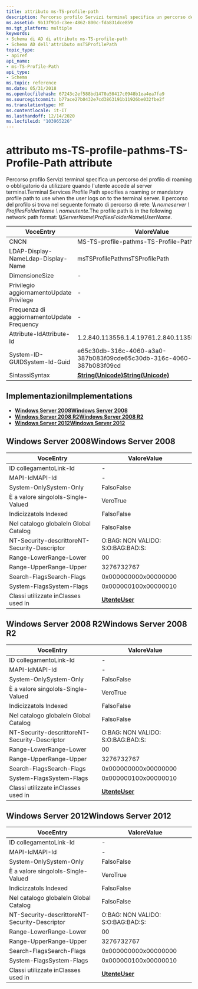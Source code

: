```yaml
---
title: attributo ms-TS-profile-path
description: Percorso profilo Servizi terminal specifica un percorso del profilo di roaming o obbligatorio da utilizzare quando l'utente accede al server terminal. Il percorso del profilo si trova nel formato del percorso di rete seguente \\ \\ NomeServer \\ ProfilesFolderName \\ nomeutente.
ms.assetid: 9b13f91d-c3ee-4862-800c-fda831dce859
ms.tgt_platform: multiple
keywords:
- Schema di AD di attributo ms-TS-profile-path
- Schema AD dell'attributo msTSProfilePath
topic_type:
- apiref
api_name:
- ms-TS-Profile-Path
api_type:
- Schema
ms.topic: reference
ms.date: 05/31/2018
ms.openlocfilehash: 67243c2ef588bd1470a50417c0948b1ea4ea7fa9
ms.sourcegitcommit: b77ace27b0432e7cd3863191b11926be032fbe2f
ms.translationtype: MT
ms.contentlocale: it-IT
ms.lasthandoff: 12/14/2020
ms.locfileid: "103965226"
---
```

# <a name="ms-ts-profile-path-attribute"></a><span data-ttu-id="3f64c-106">attributo ms-TS-profile-path</span><span class="sxs-lookup"><span data-stu-id="3f64c-106">ms-TS-Profile-Path attribute</span></span>

<span data-ttu-id="3f64c-107">Percorso profilo Servizi terminal specifica un percorso del profilo di roaming o obbligatorio da utilizzare quando l'utente accede al server terminal.</span><span class="sxs-lookup"><span data-stu-id="3f64c-107">Terminal Services Profile Path specifies a roaming or mandatory profile path to use when the user logs on to the terminal server.</span></span> <span data-ttu-id="3f64c-108">Il percorso del profilo si trova nel seguente formato di percorso di rete: **\\\\** _nomeserver_ *_\\_* _ProfilesFolderName_ *_\\_* _nomeutente_.</span><span class="sxs-lookup"><span data-stu-id="3f64c-108">The profile path is in the following network path format: **\\\\**_ServerName_*_\\_*_ProfilesFolderName_*_\\_*_UserName_.</span></span>



| <span data-ttu-id="3f64c-109">Voce</span><span class="sxs-lookup"><span data-stu-id="3f64c-109">Entry</span></span> | <span data-ttu-id="3f64c-110">Valore</span><span class="sxs-lookup"><span data-stu-id="3f64c-110">Value</span></span> |
|-------------------|---------------------------------------------|
| <span data-ttu-id="3f64c-111">CN</span><span class="sxs-lookup"><span data-stu-id="3f64c-111">CN</span></span>                | <span data-ttu-id="3f64c-112">MS-TS-profile-path</span><span class="sxs-lookup"><span data-stu-id="3f64c-112">ms-TS-Profile-Path</span></span>                          |
| <span data-ttu-id="3f64c-113">LDAP-Display-Name</span><span class="sxs-lookup"><span data-stu-id="3f64c-113">Ldap-Display-Name</span></span> | <span data-ttu-id="3f64c-114">msTSProfilePath</span><span class="sxs-lookup"><span data-stu-id="3f64c-114">msTSProfilePath</span></span>                             |
| <span data-ttu-id="3f64c-115">Dimensione</span><span class="sxs-lookup"><span data-stu-id="3f64c-115">Size</span></span>              | \-                                          |
| <span data-ttu-id="3f64c-116">Privilegio aggiornamento</span><span class="sxs-lookup"><span data-stu-id="3f64c-116">Update Privilege</span></span>  | \-                                          |
| <span data-ttu-id="3f64c-117">Frequenza di aggiornamento</span><span class="sxs-lookup"><span data-stu-id="3f64c-117">Update Frequency</span></span>  | \-                                          |
| <span data-ttu-id="3f64c-118">Attribute-Id</span><span class="sxs-lookup"><span data-stu-id="3f64c-118">Attribute-Id</span></span>      | <span data-ttu-id="3f64c-119">1.2.840.113556.1.4.1976</span><span class="sxs-lookup"><span data-stu-id="3f64c-119">1.2.840.113556.1.4.1976</span></span>                     |
| <span data-ttu-id="3f64c-120">System-ID-GUID</span><span class="sxs-lookup"><span data-stu-id="3f64c-120">System-Id-Guid</span></span>    | <span data-ttu-id="3f64c-121">e65c30db-316c-4060-a3a0-387b083f09cd</span><span class="sxs-lookup"><span data-stu-id="3f64c-121">e65c30db-316c-4060-a3a0-387b083f09cd</span></span>        |
| <span data-ttu-id="3f64c-122">Sintassi</span><span class="sxs-lookup"><span data-stu-id="3f64c-122">Syntax</span></span>            | [<span data-ttu-id="3f64c-123">**String(Unicode)**</span><span class="sxs-lookup"><span data-stu-id="3f64c-123">**String(Unicode)**</span></span>](s-string-unicode.md) |



## <a name="implementations"></a><span data-ttu-id="3f64c-124">Implementazioni</span><span class="sxs-lookup"><span data-stu-id="3f64c-124">Implementations</span></span>

-   [<span data-ttu-id="3f64c-125">**Windows Server 2008**</span><span class="sxs-lookup"><span data-stu-id="3f64c-125">**Windows Server 2008**</span></span>](#windows-server-2008)
-   [<span data-ttu-id="3f64c-126">**Windows Server 2008 R2**</span><span class="sxs-lookup"><span data-stu-id="3f64c-126">**Windows Server 2008 R2**</span></span>](#windows-server-2008-r2)
-   [<span data-ttu-id="3f64c-127">**Windows Server 2012**</span><span class="sxs-lookup"><span data-stu-id="3f64c-127">**Windows Server 2012**</span></span>](#windows-server-2012)

## <a name="windows-server-2008"></a><span data-ttu-id="3f64c-128">Windows Server 2008</span><span class="sxs-lookup"><span data-stu-id="3f64c-128">Windows Server 2008</span></span>



| <span data-ttu-id="3f64c-129">Voce</span><span class="sxs-lookup"><span data-stu-id="3f64c-129">Entry</span></span> | <span data-ttu-id="3f64c-130">Valore</span><span class="sxs-lookup"><span data-stu-id="3f64c-130">Value</span></span> |
|------------------------|-----------------------------------|
| <span data-ttu-id="3f64c-131">ID collegamento</span><span class="sxs-lookup"><span data-stu-id="3f64c-131">Link-Id</span></span>                | \-                                |
| <span data-ttu-id="3f64c-132">MAPI-Id</span><span class="sxs-lookup"><span data-stu-id="3f64c-132">MAPI-Id</span></span>                | \-                                |
| <span data-ttu-id="3f64c-133">System-Only</span><span class="sxs-lookup"><span data-stu-id="3f64c-133">System-Only</span></span>            | <span data-ttu-id="3f64c-134">Falso</span><span class="sxs-lookup"><span data-stu-id="3f64c-134">False</span></span>                             |
| <span data-ttu-id="3f64c-135">È a valore singolo</span><span class="sxs-lookup"><span data-stu-id="3f64c-135">Is-Single-Valued</span></span>       | <span data-ttu-id="3f64c-136">Vero</span><span class="sxs-lookup"><span data-stu-id="3f64c-136">True</span></span>                              |
| <span data-ttu-id="3f64c-137">Indicizzato</span><span class="sxs-lookup"><span data-stu-id="3f64c-137">Is Indexed</span></span>             | <span data-ttu-id="3f64c-138">Falso</span><span class="sxs-lookup"><span data-stu-id="3f64c-138">False</span></span>                             |
| <span data-ttu-id="3f64c-139">Nel catalogo globale</span><span class="sxs-lookup"><span data-stu-id="3f64c-139">In Global Catalog</span></span>      | <span data-ttu-id="3f64c-140">Falso</span><span class="sxs-lookup"><span data-stu-id="3f64c-140">False</span></span>                             |
| <span data-ttu-id="3f64c-141">NT-Security-descrittore</span><span class="sxs-lookup"><span data-stu-id="3f64c-141">NT-Security-Descriptor</span></span> | <span data-ttu-id="3f64c-142">O:BAG: NON VALIDO: S:</span><span class="sxs-lookup"><span data-stu-id="3f64c-142">O:BAG:BAD:S:</span></span>                      |
| <span data-ttu-id="3f64c-143">Range-Lower</span><span class="sxs-lookup"><span data-stu-id="3f64c-143">Range-Lower</span></span>            | <span data-ttu-id="3f64c-144">0</span><span class="sxs-lookup"><span data-stu-id="3f64c-144">0</span></span>                                 |
| <span data-ttu-id="3f64c-145">Range-Upper</span><span class="sxs-lookup"><span data-stu-id="3f64c-145">Range-Upper</span></span>            | <span data-ttu-id="3f64c-146">32767</span><span class="sxs-lookup"><span data-stu-id="3f64c-146">32767</span></span>                             |
| <span data-ttu-id="3f64c-147">Search-Flags</span><span class="sxs-lookup"><span data-stu-id="3f64c-147">Search-Flags</span></span>           | <span data-ttu-id="3f64c-148">0x00000000</span><span class="sxs-lookup"><span data-stu-id="3f64c-148">0x00000000</span></span>                        |
| <span data-ttu-id="3f64c-149">System-Flags</span><span class="sxs-lookup"><span data-stu-id="3f64c-149">System-Flags</span></span>           | <span data-ttu-id="3f64c-150">0x00000010</span><span class="sxs-lookup"><span data-stu-id="3f64c-150">0x00000010</span></span>                        |
| <span data-ttu-id="3f64c-151">Classi utilizzate in</span><span class="sxs-lookup"><span data-stu-id="3f64c-151">Classes used in</span></span>        | [<span data-ttu-id="3f64c-152">**Utente**</span><span class="sxs-lookup"><span data-stu-id="3f64c-152">**User**</span></span>](c-user.md)<br/> |



## <a name="windows-server-2008-r2"></a><span data-ttu-id="3f64c-153">Windows Server 2008 R2</span><span class="sxs-lookup"><span data-stu-id="3f64c-153">Windows Server 2008 R2</span></span>



| <span data-ttu-id="3f64c-154">Voce</span><span class="sxs-lookup"><span data-stu-id="3f64c-154">Entry</span></span> | <span data-ttu-id="3f64c-155">Valore</span><span class="sxs-lookup"><span data-stu-id="3f64c-155">Value</span></span> |
|------------------------|-----------------------------------|
| <span data-ttu-id="3f64c-156">ID collegamento</span><span class="sxs-lookup"><span data-stu-id="3f64c-156">Link-Id</span></span>                | \-                                |
| <span data-ttu-id="3f64c-157">MAPI-Id</span><span class="sxs-lookup"><span data-stu-id="3f64c-157">MAPI-Id</span></span>                | \-                                |
| <span data-ttu-id="3f64c-158">System-Only</span><span class="sxs-lookup"><span data-stu-id="3f64c-158">System-Only</span></span>            | <span data-ttu-id="3f64c-159">Falso</span><span class="sxs-lookup"><span data-stu-id="3f64c-159">False</span></span>                             |
| <span data-ttu-id="3f64c-160">È a valore singolo</span><span class="sxs-lookup"><span data-stu-id="3f64c-160">Is-Single-Valued</span></span>       | <span data-ttu-id="3f64c-161">Vero</span><span class="sxs-lookup"><span data-stu-id="3f64c-161">True</span></span>                              |
| <span data-ttu-id="3f64c-162">Indicizzato</span><span class="sxs-lookup"><span data-stu-id="3f64c-162">Is Indexed</span></span>             | <span data-ttu-id="3f64c-163">Falso</span><span class="sxs-lookup"><span data-stu-id="3f64c-163">False</span></span>                             |
| <span data-ttu-id="3f64c-164">Nel catalogo globale</span><span class="sxs-lookup"><span data-stu-id="3f64c-164">In Global Catalog</span></span>      | <span data-ttu-id="3f64c-165">Falso</span><span class="sxs-lookup"><span data-stu-id="3f64c-165">False</span></span>                             |
| <span data-ttu-id="3f64c-166">NT-Security-descrittore</span><span class="sxs-lookup"><span data-stu-id="3f64c-166">NT-Security-Descriptor</span></span> | <span data-ttu-id="3f64c-167">O:BAG: NON VALIDO: S:</span><span class="sxs-lookup"><span data-stu-id="3f64c-167">O:BAG:BAD:S:</span></span>                      |
| <span data-ttu-id="3f64c-168">Range-Lower</span><span class="sxs-lookup"><span data-stu-id="3f64c-168">Range-Lower</span></span>            | <span data-ttu-id="3f64c-169">0</span><span class="sxs-lookup"><span data-stu-id="3f64c-169">0</span></span>                                 |
| <span data-ttu-id="3f64c-170">Range-Upper</span><span class="sxs-lookup"><span data-stu-id="3f64c-170">Range-Upper</span></span>            | <span data-ttu-id="3f64c-171">32767</span><span class="sxs-lookup"><span data-stu-id="3f64c-171">32767</span></span>                             |
| <span data-ttu-id="3f64c-172">Search-Flags</span><span class="sxs-lookup"><span data-stu-id="3f64c-172">Search-Flags</span></span>           | <span data-ttu-id="3f64c-173">0x00000000</span><span class="sxs-lookup"><span data-stu-id="3f64c-173">0x00000000</span></span>                        |
| <span data-ttu-id="3f64c-174">System-Flags</span><span class="sxs-lookup"><span data-stu-id="3f64c-174">System-Flags</span></span>           | <span data-ttu-id="3f64c-175">0x00000010</span><span class="sxs-lookup"><span data-stu-id="3f64c-175">0x00000010</span></span>                        |
| <span data-ttu-id="3f64c-176">Classi utilizzate in</span><span class="sxs-lookup"><span data-stu-id="3f64c-176">Classes used in</span></span>        | [<span data-ttu-id="3f64c-177">**Utente**</span><span class="sxs-lookup"><span data-stu-id="3f64c-177">**User**</span></span>](c-user.md)<br/> |



## <a name="windows-server-2012"></a><span data-ttu-id="3f64c-178">Windows Server 2012</span><span class="sxs-lookup"><span data-stu-id="3f64c-178">Windows Server 2012</span></span>



| <span data-ttu-id="3f64c-179">Voce</span><span class="sxs-lookup"><span data-stu-id="3f64c-179">Entry</span></span> | <span data-ttu-id="3f64c-180">Valore</span><span class="sxs-lookup"><span data-stu-id="3f64c-180">Value</span></span> |
|------------------------|-----------------------------------|
| <span data-ttu-id="3f64c-181">ID collegamento</span><span class="sxs-lookup"><span data-stu-id="3f64c-181">Link-Id</span></span>                | \-                                |
| <span data-ttu-id="3f64c-182">MAPI-Id</span><span class="sxs-lookup"><span data-stu-id="3f64c-182">MAPI-Id</span></span>                | \-                                |
| <span data-ttu-id="3f64c-183">System-Only</span><span class="sxs-lookup"><span data-stu-id="3f64c-183">System-Only</span></span>            | <span data-ttu-id="3f64c-184">Falso</span><span class="sxs-lookup"><span data-stu-id="3f64c-184">False</span></span>                             |
| <span data-ttu-id="3f64c-185">È a valore singolo</span><span class="sxs-lookup"><span data-stu-id="3f64c-185">Is-Single-Valued</span></span>       | <span data-ttu-id="3f64c-186">Vero</span><span class="sxs-lookup"><span data-stu-id="3f64c-186">True</span></span>                              |
| <span data-ttu-id="3f64c-187">Indicizzato</span><span class="sxs-lookup"><span data-stu-id="3f64c-187">Is Indexed</span></span>             | <span data-ttu-id="3f64c-188">Falso</span><span class="sxs-lookup"><span data-stu-id="3f64c-188">False</span></span>                             |
| <span data-ttu-id="3f64c-189">Nel catalogo globale</span><span class="sxs-lookup"><span data-stu-id="3f64c-189">In Global Catalog</span></span>      | <span data-ttu-id="3f64c-190">Falso</span><span class="sxs-lookup"><span data-stu-id="3f64c-190">False</span></span>                             |
| <span data-ttu-id="3f64c-191">NT-Security-descrittore</span><span class="sxs-lookup"><span data-stu-id="3f64c-191">NT-Security-Descriptor</span></span> | <span data-ttu-id="3f64c-192">O:BAG: NON VALIDO: S:</span><span class="sxs-lookup"><span data-stu-id="3f64c-192">O:BAG:BAD:S:</span></span>                      |
| <span data-ttu-id="3f64c-193">Range-Lower</span><span class="sxs-lookup"><span data-stu-id="3f64c-193">Range-Lower</span></span>            | <span data-ttu-id="3f64c-194">0</span><span class="sxs-lookup"><span data-stu-id="3f64c-194">0</span></span>                                 |
| <span data-ttu-id="3f64c-195">Range-Upper</span><span class="sxs-lookup"><span data-stu-id="3f64c-195">Range-Upper</span></span>            | <span data-ttu-id="3f64c-196">32767</span><span class="sxs-lookup"><span data-stu-id="3f64c-196">32767</span></span>                             |
| <span data-ttu-id="3f64c-197">Search-Flags</span><span class="sxs-lookup"><span data-stu-id="3f64c-197">Search-Flags</span></span>           | <span data-ttu-id="3f64c-198">0x00000000</span><span class="sxs-lookup"><span data-stu-id="3f64c-198">0x00000000</span></span>                        |
| <span data-ttu-id="3f64c-199">System-Flags</span><span class="sxs-lookup"><span data-stu-id="3f64c-199">System-Flags</span></span>           | <span data-ttu-id="3f64c-200">0x00000010</span><span class="sxs-lookup"><span data-stu-id="3f64c-200">0x00000010</span></span>                        |
| <span data-ttu-id="3f64c-201">Classi utilizzate in</span><span class="sxs-lookup"><span data-stu-id="3f64c-201">Classes used in</span></span>        | [<span data-ttu-id="3f64c-202">**Utente**</span><span class="sxs-lookup"><span data-stu-id="3f64c-202">**User**</span></span>](c-user.md)<br/> |



 

 





